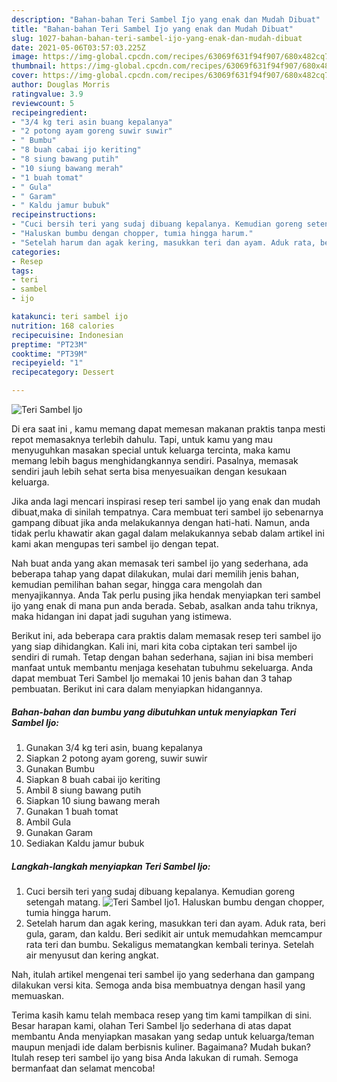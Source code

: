 ```yaml
---
description: "Bahan-bahan Teri Sambel Ijo yang enak dan Mudah Dibuat"
title: "Bahan-bahan Teri Sambel Ijo yang enak dan Mudah Dibuat"
slug: 1027-bahan-bahan-teri-sambel-ijo-yang-enak-dan-mudah-dibuat
date: 2021-05-06T03:57:03.225Z
image: https://img-global.cpcdn.com/recipes/63069f631f94f907/680x482cq70/teri-sambel-ijo-foto-resep-utama.jpg
thumbnail: https://img-global.cpcdn.com/recipes/63069f631f94f907/680x482cq70/teri-sambel-ijo-foto-resep-utama.jpg
cover: https://img-global.cpcdn.com/recipes/63069f631f94f907/680x482cq70/teri-sambel-ijo-foto-resep-utama.jpg
author: Douglas Morris
ratingvalue: 3.9
reviewcount: 5
recipeingredient:
- "3/4 kg teri asin buang kepalanya"
- "2 potong ayam goreng suwir suwir"
- " Bumbu"
- "8 buah cabai ijo keriting"
- "8 siung bawang putih"
- "10 siung bawang merah"
- "1 buah tomat"
- " Gula"
- " Garam"
- " Kaldu jamur bubuk"
recipeinstructions:
- "Cuci bersih teri yang sudaj dibuang kepalanya. Kemudian goreng setengah matang."
- "Haluskan bumbu dengan chopper, tumia hingga harum."
- "Setelah harum dan agak kering, masukkan teri dan ayam. Aduk rata, beri gula, garam, dan kaldu. Beri sedikit air untuk memudahkan memcampur rata teri dan bumbu. Sekaligus mematangkan kembali terinya. Setelah air menyusut dan kering angkat."
categories:
- Resep
tags:
- teri
- sambel
- ijo

katakunci: teri sambel ijo 
nutrition: 168 calories
recipecuisine: Indonesian
preptime: "PT23M"
cooktime: "PT39M"
recipeyield: "1"
recipecategory: Dessert

---
```



![Teri Sambel Ijo](https://img-global.cpcdn.com/recipes/63069f631f94f907/680x482cq70/teri-sambel-ijo-foto-resep-utama.jpg)

Di era  saat ini , kamu memang dapat memesan makanan praktis tanpa mesti repot memasaknya terlebih dahulu. Tapi, untuk kamu yang mau menyuguhkan masakan special untuk keluarga tercinta, maka kamu memang lebih bagus menghidangkannya sendiri. Pasalnya, memasak sendiri jauh lebih sehat serta bisa menyesuaikan dengan kesukaan keluarga.

Jika anda lagi mencari inspirasi resep teri sambel ijo yang enak dan mudah dibuat,maka di sinilah tempatnya. Cara membuat teri sambel ijo  sebenarnya gampang dibuat jika anda melakukannya dengan hati-hati. Namun, anda tidak perlu khawatir akan gagal dalam melakukannya 
sebab dalam artikel ini kami akan mengupas teri sambel ijo dengan tepat.  



Nah buat anda yang akan memasak teri sambel ijo yang sederhana, ada beberapa tahap yang dapat dilakukan, mulai dari memilih jenis bahan, kemudian pemilihan bahan segar, hingga cara mengolah dan menyajikannya. Anda Tak perlu pusing jika hendak menyiapkan teri sambel ijo yang enak di mana pun anda berada. Sebab, asalkan anda  tahu triknya, maka hidangan ini dapat jadi suguhan yang istimewa.

Berikut ini, ada beberapa cara praktis  dalam memasak resep teri sambel ijo yang siap dihidangkan. Kali ini, mari kita coba ciptakan teri sambel ijo sendiri di rumah. Tetap dengan bahan sederhana, sajian ini bisa memberi manfaat untuk membantu menjaga kesehatan tubuhmu sekeluarga. Anda dapat membuat Teri Sambel Ijo memakai 10 jenis bahan dan 3 tahap pembuatan. Berikut ini cara dalam menyiapkan hidangannya.

<!--inarticleads1-->

##### Bahan-bahan dan bumbu yang dibutuhkan untuk menyiapkan Teri Sambel Ijo:

1. Gunakan 3/4 kg teri asin, buang kepalanya
1. Siapkan 2 potong ayam goreng, suwir suwir
1. Gunakan  Bumbu
1. Siapkan 8 buah cabai ijo keriting
1. Ambil 8 siung bawang putih
1. Siapkan 10 siung bawang merah
1. Gunakan 1 buah tomat
1. Ambil  Gula
1. Gunakan  Garam
1. Sediakan  Kaldu jamur bubuk




<!--inarticleads2-->

##### Langkah-langkah menyiapkan Teri Sambel Ijo:

1. Cuci bersih teri yang sudaj dibuang kepalanya. Kemudian goreng setengah matang.
<img src="https://img-global.cpcdn.com/steps/433155562390e58e/160x128cq70/teri-sambel-ijo-langkah-memasak-1-foto.jpg" alt="Teri Sambel Ijo">1. Haluskan bumbu dengan chopper, tumia hingga harum.
1. Setelah harum dan agak kering, masukkan teri dan ayam. Aduk rata, beri gula, garam, dan kaldu. Beri sedikit air untuk memudahkan memcampur rata teri dan bumbu. Sekaligus mematangkan kembali terinya. Setelah air menyusut dan kering angkat.




Nah, itulah artikel mengenai  teri sambel ijo  yang sederhana dan gampang dilakukan versi kita. Semoga anda bisa membuatnya dengan hasil yang memuaskan. 

Terima kasih kamu telah membaca resep yang tim kami tampilkan di sini. Besar harapan kami, olahan  Teri Sambel Ijo sederhana di atas dapat membantu Anda menyiapkan masakan yang sedap untuk keluarga/teman maupun menjadi ide dalam berbisnis kuliner. Bagaimana? Mudah bukan? Itulah resep teri sambel ijo yang bisa Anda lakukan di rumah. Semoga bermanfaat dan selamat mencoba!

